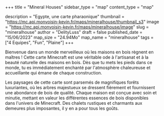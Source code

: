 +++
title = "Mineral Houses"
sidebar_type = "map"
content_type = "map"

description = "Egypte, une carte pharaonique"
thumbnail = "https://mc.api.monvoisin-kevin.fr/maps/mineralhouse/thumbnail_s3"
image = "https://mc.api.monvoisin-kevin.fr/maps/mineralhouse/image"
slug = "mineralhouse"
author = "DelityLuss"
draft = false
published_date = "15/06/2023"
map_size = "24.94Mo"
map_name = "mineralhouse"
tags = ["4 Equipes", "Fun", "Plaine"]
+++

Bienvenue dans un monde merveilleux où les maisons en bois règnent en maîtres ! Cette carte Minecraft est une véritable ode à l'artisanat et à la beauté naturelle des maisons en bois. Dès que tu mets les pieds dans ce monde, tu es immédiatement enchanté par l'atmosphère chaleureuse et accueillante qui émane de chaque construction.

Les paysages de cette carte sont parsemés de magnifiques forêts luxuriantes, où les arbres majestueux se dressent fièrement et fournissent une abondance de bois de qualité. Chaque maison est conçue avec soin et minutie, mettant en valeur les différentes essences de bois disponibles dans l'univers de Minecraft. Des chalets rustiques et charmants aux demeures plus imposantes, il y en a pour tous les goûts.